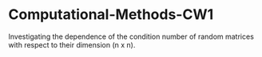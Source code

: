 # Computational-Methods-CW1
Investigating the dependence of the condition number of random matrices with respect to their dimension (n x n).
